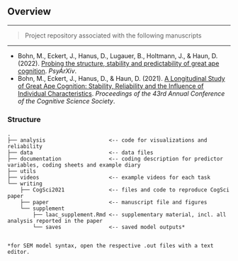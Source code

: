 
## Overview

------------------------------------------------------------------------

> Project repository associated with the following manuscripts

------------------------------------------------------------------------

* Bohn, M., Eckert, J., Hanus, D., Lugauer, B., Holtmann, J., & Haun, D. (2022). [Probing the structure, stability and predictability of great ape cognition](https://psyarxiv.com/w8vhk/). *PsyArXiv*.
* Bohn, M., Eckert, J., Hanus, D., & Haun, D. (2021). [A Longitudinal Study of Great Ape Cognition: Stability, Reliability and the Influence of Individual Characteristics](https://psyarxiv.com/pdt5w). *Proceedings of the 43rd Annual Conference of the Cognitive Science Society*.

### Structure

```
.
├── analysis                    <-- code for visualizations and reliability
├── data                        <-- data files
├── documentation               <-- coding description for predictor variables, coding sheets and example diary
├── utils
├── videos                      <-- example videos for each task
└── writing                     
    ├── CogSci2021              <-- files and code to reproduce CogSci paper
    ├── paper                   <-- manuscript file and figures
    └── supplement              
        ├── laac_supplement.Rmd <-- supplementary material, incl. all analysis reported in the paper
        └── saves               <-- saved model outputs*


*for SEM model syntax, open the respective .out files with a text editor. 
```

